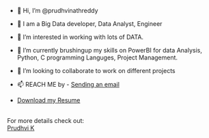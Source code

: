 - 👋 Hi, I’m @prudhvinathreddy
- 👀 I am a Big Data developer, Data Analyst, Engineer
- 👀 I’m interested in working with lots of DATA.
- 🌱 I’m currently brushingup my skills on PowerBI for data Analysis, Python, C programming Languges, Project Management.
- 💞️ I’m looking to collaborate to work on different projects

- 📫 REACH ME by - <a href="mailto:prudhvikatha@outlook.com">Sending an email</a>

- [Download my Resume](https://github.com/prudhvinathreddy/prudhvinathreddy/files/14108451/Resume.v.03.pdf)
<br>
  <div> For more details check out: </div><a href="https://linktr.ee/prudhvinath" target="_blank">Prudhvi K</a>

<!---
prudhvinathreddy/prudhvinathreddy is a ✨ special ✨ repository because its `README.md` (this file) appears on your GitHub profile.
You can click the Preview link to take a look at your changes.
--->
